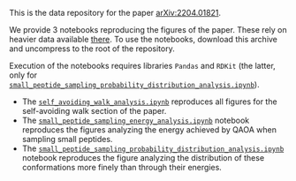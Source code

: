 This is the data repository for the paper [arXiv:2204.01821](https://arxiv.org/abs/2204.01821).

We provide 3 notebooks reproducing the figures of the paper. These rely on heavier data available [there](.https://zenodo.org/record/6563433/files/data.tar.xz?download=1). To use the notebooks, download this archive and uncompress to the root of the repository.

Execution of the notebooks requires libraries `Pandas` and `RDKit` (the latter, only for [`small_peptide_sampling_probability_distribution_analysis.ipynb`](./`small_peptide_sampling_probability_distribution_analysis.ipynb`)).

- The [`self_avoiding_walk_analysis.ipynb`](./self_avoiding_walk_analysis.ipynb) reproduces all figures for the self-avoiding walk section of the paper.
- The [`small_peptide_sampling_energy_analysis.ipynb`](./small_peptide_sampling_energy_analysis.ipynb) notebook reproduces the figures analyzing the energy achieved by QAOA when sampling small peptides.
- The [`small_peptide_sampling_probability_distribution_analysis.ipynb`](./`small_peptide_sampling_probability_distribution_analysis.ipynb`) notebook reproduces the figure analyzing the distribution of these conformations more finely than through their energies.
